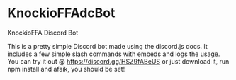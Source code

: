 # KnockioFFAdcBot
KnockioFFA Discord Bot

This is a pretty simple Discord bot made using the discord.js docs.
It includes a few simple slash commands with embeds and logs the usage.
You can try it out @ https://discord.gg/HSZ9fABeUS or just download it, run npm install and afaik, you should be set!
